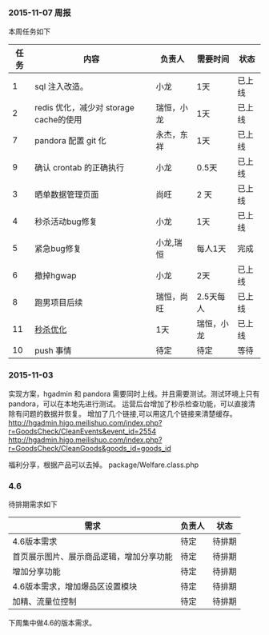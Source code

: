 ### 2015-11-07 周报
本周任务如下

| 任务  |  内容   | 负责人   |  需要时间 | 状态  |  
|---|---|---|---|---|  
|  1  | sql 注入改造。  | 小龙 | 1天 | 已上线  |  
|  2  | redis 优化，减少对 storage cache的使用 | 瑞恒，小龙  | 1天  |   已上线 |  
|  7  |  pandora 配置 git 化  | 永杰，东祥 | 1天 |  已上线 |  
|  9  | 确认 crontab 的正确执行 |  小龙   |    0.5天  |  已上线  |  
|  3  | 晒单数据管理页面 | 尚旺 | 2 天 |  已上线  |  
|  4  | 秒杀活动bug修复  | 小龙  | 1天 |  已上线 |  
|  5  | 紧急bug修复 |  小龙,瑞恒 |  每人1天 |  完成  |  
|  6  | 撤掉hgwap  |  小龙     | 2天    |  已上线   |  
|  8  | 跑男项目后续    | 瑞恒，尚旺   |  2.5天每人   |  已上线  |  
|  11  | [秒杀优化](http://redmine.meilishuo.com/issues/46607)  |  1天 | 瑞恒，小龙  | 已上线  |  
|  10 | push 事情   |   待定  |  待定   |  等待 |  |  

### 2015-11-03

实现方案，hgadmin 和 pandora 需要同时上线。并且需要测试。测试环境上只有pandora，可以在本地先进行测试。
运营后台增加了秒杀检查功能，可以直接清除有问题的数据并恢复。
增加了几个链接,可以用这几个链接来清楚缓存。
<http://hgadmin.higo.meilishuo.com/index.php?r=GoodsCheck/CleanEvents&event_id=2554>
<http://hgadmin.higo.meilishuo.com/index.php?r=GoodsCheck/CleanGoods&goods_id=goods_id>

福利分享，根据产品可以去掉。
package/Welfare.class.php

### 4.6

待排期需求如下

| 需求  | 负责人  |  状态  |  
|---|---|---|  
|4.6版本需求 | 待定 |  待排期 |  
|首页展示图片、展示商品逻辑，增加分享功能 | 待定 |待排期 |  
|增加分享功能  | 待定  | 待排期 |  
|4.6版本需求，增加爆品区设置模块 | 待定  |  待排期|  
|加精、流量位控制| 待定 | 待排期 |  

下周集中做4.6的版本需求。
